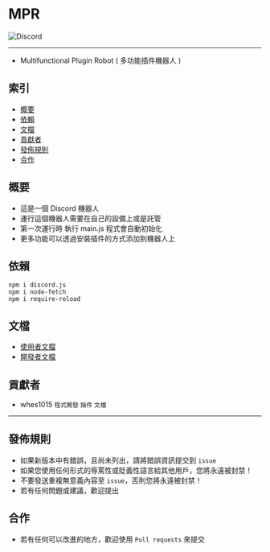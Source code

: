 # MPR
<img alt="Discord" src="https://img.shields.io/discord/926545182407688273">

------

- Multifunctional Plugin Robot ( 多功能插件機器人 )

## 索引
- [概要](#概要)
- [依賴](#依賴)
- [文檔](#文檔)
- [貢獻者](#貢獻者)
- [發佈規則](#發佈規則)
- [合作](#合作)

## 概要
- 這是一個 Discord 機器人
- 運行這個機器人需要在自己的設備上或是託管
- 第一次運行時 執行 main.js 程式會自動初始化
- 更多功能可以透過安裝插件的方式添加到機器人上

## 依賴
```console
npm i discord.js
npm i node-fetch
npm i require-reload
```

## 文檔
- [使用者文檔](https://github.com/ExpTechTW/MPR/blob/%E4%B8%BB%E8%A6%81%E7%9A%84-(main)/USER.md)
- [開發者文檔](https://github.com/ExpTechTW/MPR/blob/%E4%B8%BB%E8%A6%81%E7%9A%84-(main)/DEVELOPER.md)

## 貢獻者
- whes1015 `程式開發` `插件` `文檔`

------

## 發佈規則
- 如果新版本中有錯誤，且尚未列出，請將錯誤資訊提交到 ```issue```
- 如果您使用任何形式的辱罵性或貶義性語言給其他用戶，您將永遠被封禁！
- 不要發送重複無意義內容至 ```issue```，否則您將永遠被封禁！
- 若有任何問題或建議，歡迎提出

## 合作
- 若有任何可以改進的地方，歡迎使用 ```Pull requests``` 來提交
